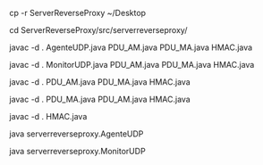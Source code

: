 cp -r ServerReverseProxy ~/Desktop

cd ServerReverseProxy/src/serverreverseproxy/

javac -d . AgenteUDP.java PDU_AM.java PDU_MA.java HMAC.java

javac -d . MonitorUDP.java PDU_AM.java PDU_MA.java HMAC.java

javac -d . PDU_AM.java PDU_MA.java HMAC.java

javac -d . PDU_MA.java PDU_AM.java HMAC.java

javac -d . HMAC.java

java serverreverseproxy.AgenteUDP

java serverreverseproxy.MonitorUDP
